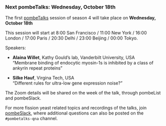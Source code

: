 ### Next pombeTalks: Wednesday, October 18th
<!-- newsfeed_thumbnail: PombeTalks32px.png -->

The first [pombeTalks](https://evonuclab.org/pombetalks) session of season 4 will take place on
**Wednesday, October 18th**

This session will start at 8:00 San Francisco / 11:00 New York
/ 16:00 London / 17:00 Paris / 20:30 Delhi / 23:00 Beijing / 00:00 Tokyo.

Speakers:

 - **Alaina Willet**, Kathy Gould’s lab, Vanderbilt University, USA \
   “Membrane binding of endocytic myosin-1s is inhibited by a class of ankyrin repeat proteins”

 - **Silke Hauf**, Virgina Tech, USA \
   “Different rules for ultra-low gene expression noise?”

The Zoom details will be shared on the week of the talk, through
pombeList and pombeSlack.

For more fission yeast related topics and recordings of the talks,
join [pombeSlack](http://spombe.slack.com), where additional questions
can also be posted on the `#pombetalks-qna` channel.


